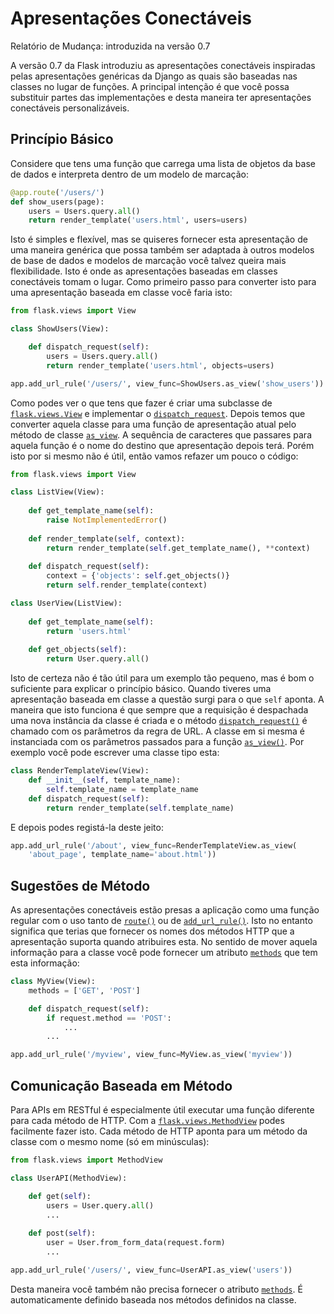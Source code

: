 # Apresentações Conectáveis

Relatório de Mudança: introduzida na versão 0.7

A versão 0.7 da Flask introduziu as apresentações conectáveis inspiradas pelas apresentações genéricas da Django as quais são baseadas nas classes no lugar de funções. A principal intenção é que você possa substituir partes das implementações e desta maneira ter apresentações conectáveis personalizáveis.


## Princípio Básico

Considere que tens uma função que carrega uma lista de objetos da base de dados e interpreta dentro de um modelo de marcação:

```py
@app.route('/users/')
def show_users(page):
    users = Users.query.all()
    return render_template('users.html', users=users)
```

Isto é simples e flexível, mas se quiseres fornecer esta apresentação de uma maneira genérica que possa também ser adaptada à outros modelos de base de dados e modelos de marcação você talvez queira mais flexibilidade. Isto é onde as apresentações baseadas em classes conectáveis tomam o lugar. Como primeiro passo para converter isto para uma apresentação baseada em classe você faria isto:

```py
from flask.views import View

class ShowUsers(View):

    def dispatch_request(self):
        users = Users.query.all()
        return render_template('users.html', objects=users)

app.add_url_rule('/users/', view_func=ShowUsers.as_view('show_users'))
```

Como podes ver o que tens que fazer é criar uma subclasse de [`flask.views.View`](#) e implementar o [`dispatch_request`](#). Depois temos que converter aquela classe para uma função de apresentação atual pelo método de classe [`as_view`](#). A sequência de caracteres que passares para aquela função é o nome do destino que apresentação depois terá. Porém isto por si mesmo não é útil, então vamos refazer um pouco o código:

```py
from flask.views import View

class ListView(View):
    
    def get_template_name(self):
        raise NotImplementedError()
    
    def render_template(self, context):
        return render_template(self.get_template_name(), **context)
    
    def dispatch_request(self):
        context = {'objects': self.get_objects()}
        return self.render_template(context)

class UserView(ListView):
    
    def get_template_name(self):
        return 'users.html'
    
    def get_objects(self):
        return User.query.all()
```

Isto de certeza não é tão útil para um exemplo tão pequeno, mas é bom o suficiente para explicar o princípio básico. Quando tiveres uma apresentação baseada em classe a questão surgi para o que `self` aponta. A maneira que isto funciona é que sempre que a requisição é despachada uma nova instância da classe é criada e o método [`dispatch_request()`](#) é chamado com os parâmetros da regra de URL. A classe em si mesma é instanciada com os parâmetros passados para a função [`as_view()`](#). Por exemplo você pode escrever uma classe tipo esta:

```py
class RenderTemplateView(View):
    def __init__(self, template_name):
        self.template_name = template_name
    def dispatch_request(self):
        return render_template(self.template_name)
```

E depois podes registá-la deste jeito:

```py
app.add_url_rule('/about', view_func=RenderTemplateView.as_view(
    'about_page', template_name='about.html'))
```

## Sugestões de Método

As apresentações conectáveis estão presas a aplicação como uma função regular com o uso tanto de [`route()`](#) ou de [`add_url_rule()`](#). Isto no entanto significa que terias que fornecer os nomes dos métodos HTTP que a apresentação suporta quando atribuires esta. No sentido de mover aquela informação para a classe você pode fornecer um atributo [`methods`](#) que tem esta informação:

```py
class MyView(View):
    methods = ['GET', 'POST']

    def dispatch_request(self):
        if request.method == 'POST':
            ...
        ...

app.add_url_rule('/myview', view_func=MyView.as_view('myview'))
```

## Comunicação Baseada em Método

Para APIs em RESTful é especialmente útil executar uma função diferente para cada método de HTTP. Com a [`flask.views.MethodView`](#) podes facilmente fazer isto. Cada método de HTTP aponta para um método da classe com o mesmo nome (só em minúsculas):

```py
from flask.views import MethodView

class UserAPI(MethodView):

    def get(self):
        users = User.query.all()
        ...
    
    def post(self):
        user = User.from_form_data(request.form)
        ...

app.add_url_rule('/users/', view_func=UserAPI.as_view('users'))
```

Desta maneira você também não precisa fornecer o atributo [`methods`](#). É automaticamente definido baseada nos métodos definidos na classe.